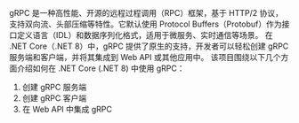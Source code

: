 gRPC 是一种高性能、开源的远程过程调用（RPC）框架，基于 HTTP/2 协议，支持双向流、头部压缩等特性。它默认使用 Protocol Buffers（Protobuf）作为接口定义语言（IDL）和数据序列化格式，适用于微服务、实时通信等场景。
在 .NET Core（.NET 8）中，gRPC 提供了原生的支持，开发者可以轻松创建 gRPC 服务端和客户端，并将其集成到 Web API 或其他应用中。
该项目围绕以下几个方面介绍如何在 .NET Core (.NET 8) 中使用 gRPC：
1. 创建 gRPC 服务端
2. 创建 gRPC 客户端
3. 在 Web API 中集成 gRPC

